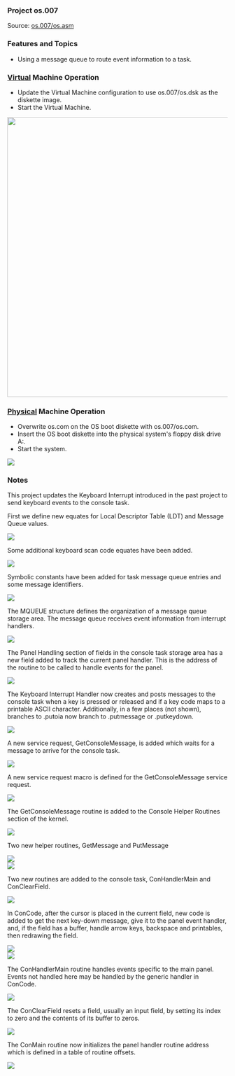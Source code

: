 ### Project os.007
Source: [os.007/os.asm](../os.007/os.asm)

### Features and Topics
- Using a message queue to route event information to a task.

### [Virtual](VIRTUAL.md) Machine Operation
- Update the Virtual Machine configuration to use os.007/os.dsk as the diskette image.
- Start the Virtual Machine.

<img src="../images/os007_VirtualBox_001.PNG" width="640"/>

### [Physical](PHYSICAL.md) Machine Operation
- Overwrite os.com on the OS boot diskette with os.007/os.com.
- Insert the OS boot diskette into the physical system's floppy disk drive A:.
- Start the system.

<img src="../images/os007_Boot_001.jpg"/>

### Notes

This project updates the Keyboard Interrupt introduced in the past project to send keyboard events to the console task.

First we define new equates for Local Descriptor Table (LDT) and Message Queue values.

<img src="../images/os007_listing_153.PNG"/>

Some additional keyboard scan code equates have been added.

<img src="../images/os007_listing_209.PNG"/>

Symbolic constants have been added for task message queue entries and some message identifiers.

<img src="../images/os007_listing_414.PNG"/>

The MQUEUE structure defines the organization of a message queue storage area. The message queue receives event information from interrupt handlers.

<img src="../images/os007_listing_449.PNG"/>

The Panel Handling section of fields in the console task storage area has a new field added to track the current panel handler. This is the address of the routine to be called to handle events for the panel.

<img src="../images/os007_listing_578.PNG"/>

The Keyboard Interrupt Handler now creates and posts messages to the console task when a key is pressed or released and if a key code maps to a printable ASCII character. Additionally, in a few places (not shown), branches to .putoia now branch to .putmessage or .putkeydown.

<img src="../images/os007_listing_2380.PNG"/>

A new service request, GetConsoleMessage, is added which waits for a message to arrive for the console task.

<img src="../images/os007_listing_2648.PNG"/>

A new service request macro is defined for the GetConsoleMessage service request.

<img src="../images/os007_listing_2662.PNG"/>

The GetConsoleMessage routine is added to the Console Helper Routines section of the kernel.

<img src="../images/os007_listing_2694.PNG"/>

Two new helper routines, GetMessage and PutMessage

<img src="../images/os007_listing_2933.PNG"/><br>
<img src="../images/os007_listing_2941.PNG"/>

Two new routines are added to the console task, ConHandlerMain and ConClearField.

<img src="../images/os007_listing_3298.PNG"/>

In ConCode, after the cursor is placed in the current field, new code is added to get the next key-down message, give it to the panel event handler, and, if the field has a buffer, handle arrow keys, backspace and printables, then redrawing the field.

<img src="../images/os007_listing_3347.PNG"/><br>
<img src="../images/os007_listing_3397.PNG"/>

The ConHandlerMain routine handles events specific to the main panel. Events not handled here may be handled by the generic handler in ConCode.

<img src="../images/os007_listing_3587.PNG"/>

The ConClearField resets a field, usually an input field, by setting its index to zero and the contents of its buffer to zeros.

<img src="../images/os007_listing_3625.PNG"/>

The ConMain routine now initializes the panel handler routine address which is defined in a table of routine offsets.

<img src="../images/os007_listing_3663.PNG"/>
